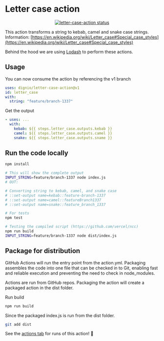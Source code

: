 # Letter case action

<p align="center">
  <a href="https://github.com/dignio/letter-case-action/actions"><img alt="letter-case-action status" src="https://github.com/dignio/letter-case-action/workflows/testing/badge.svg"></a>
</p>

This action transforms a string to kebab, camel and snake case strings. Information: [https://en.wikipedia.org/wiki/Letter_case#Special_case_styles](https://en.wikipedia.org/wiki/Letter_case#Special_case_styles)

Behind the hood we are using [Lodash](https://lodash.com/) to perform these actions.

## Usage

You can now consume the action by referencing the v1 branch

```yaml
uses: dignio/letter-case-action@v1
id: letter_case
with:
  string: "feature/branch-1337"
```

Get the output

```yaml
- uses: ...
  with:
    kebab: ${{ steps.letter_case.outputs.kebab }}
    camel: ${{ steps.letter_case.outputs.camel }}
    snake: ${{ steps.letter_case.outputs.sname }}
```

## Run the code locally

```bash
npm install

# This will show the complete output
INPUT_STRING=feature/branch-1337 node index.js
# OUT:

# Converting string to kebab, camel, and snake case
# ::set-output name=kebab::feature-branch-1337
# ::set-output name=camel::featureBranch1337
# ::set-output name=snake::feature_branch_1337

# For tests
npm test

# Testing the compiled script (https://github.com/vercel/ncc)
npm run build
INPUT_STRING=feature/branch-1337 node dist/index.js
```

## Package for distribution

GitHub Actions will run the entry point from the action.yml. Packaging assembles the code into one file that can be checked in to Git, enabling fast and reliable execution and preventing the need to check in node_modules.

Actions are run from GitHub repos. Packaging the action will create a packaged action in the dist folder.

Run build

```bash
npm run build
```

Since the packaged index.js is run from the dist folder.

```bash
git add dist
```

See the [actions tab](https://github.com/dignio/letter-case-action/actions) for runs of this action! :rocket:
